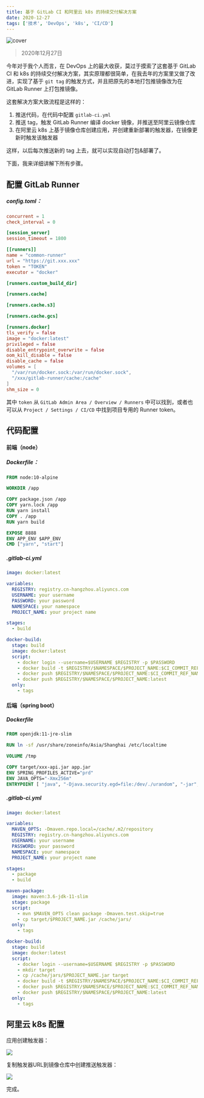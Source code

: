 ```yaml
---
title: 基于 GitLab CI 和阿里云 k8s 的持续交付解决方案
date: 2020-12-27
tags: ['技术', 'DevOps', 'k8s', 'CI/CD']
---
```


![cover](/images/posts/devops-gitlab-ci-aliyun-k8s-cover.png)

> 2020年12月27日

今年对于我个人而言，在 DevOps 上的最大收获，莫过于摸索了这套基于 GitLab CI 和 k8s 的持续交付解决方案，其实原理都很简单，在我去年的方案里又做了改进，实现了基于 `git tag` 的触发方式，并且把原先的本地打包推镜像改为在 GitLab Runner 上打包推镜像。

这套解决方案大致流程是这样的：

1. 推送代码，在代码中配置 `gitlab-ci.yml`
2. 推送 tag，触发 GitLab Runner 编译 docker 镜像，并推送至阿里云镜像仓库
3. 在阿里云 k8s 上基于镜像仓库创建应用，并创建重新部署的触发器，在镜像更新时触发该触发器

这样，以后每次推送新的 tag 上去，就可以实现自动打包&部署了。

下面，我来详细讲解下所有步骤。

## 配置 GitLab Runner

##### config.toml：

```toml
concurrent = 1
check_interval = 0

[session_server]
session_timeout = 1800

[[runners]]
name = "common-runner"
url = "https://git.xxx.xxx"
token = "TOKEN"
executor = "docker"

[runners.custom_build_dir]

[runners.cache]

[runners.cache.s3]

[runners.cache.gcs]

[runners.docker]
tls_verify = false
image = "docker:latest"
privileged = false
disable_entrypoint_overwrite = false
oom_kill_disable = false
disable_cache = false
volumes = [
  "/var/run/docker.sock:/var/run/docker.sock",
  "/xxx/gitlab-runner/cache:/cache"
]
shm_size = 0
```

其中 `token` 从 `GitLab Admin Area / Overview / Runners` 中可以找到，或者也可以从 `Project / Settings / CI/CD` 中找到项目专用的 Runner token。

## 代码配置

#### 前端（node）

##### Dockerfile：

```dockerfile
FROM node:10-alpine

WORKDIR /app

COPY package.json /app
COPY yarn.lock /app
RUN yarn install
COPY . /app
RUN yarn build

EXPOSE 8888
ENV APP_ENV $APP_ENV
CMD ["yarn", "start"]
```

##### .gitlab-ci.yml

```yaml
image: docker:latest

variables:
  REGISTRY: registry.cn-hangzhou.aliyuncs.com
  USERNAME: your username
  PASSWORD: your password
  NAMESPACE: your namespace
  PROJECT_NAME: your project name

stages:
  - build

docker-build:
  stage: build
  image: docker:latest
  script:
    - docker login --username=$USERNAME $REGISTRY -p $PASSWORD
    - docker build -t $REGISTRY/$NAMESPACE/$PROJECT_NAME:$CI_COMMIT_REF_NAME -t $REGISTRY/$NAMESPACE/$PROJECT_NAME:latest .
    - docker push $REGISTRY/$NAMESPACE/$PROJECT_NAME:$CI_COMMIT_REF_NAME
    - docker push $REGISTRY/$NAMESPACE/$PROJECT_NAME:latest
  only:
    - tags
```

#### 后端（spring boot）

##### Dockerfile

```dockerfile
FROM openjdk:11-jre-slim

RUN ln -sf /usr/share/zoneinfo/Asia/Shanghai /etc/localtime

VOLUME /tmp

COPY target/xxx-api.jar app.jar
ENV SPRING_PROFILES_ACTIVE="prd"
ENV JAVA_OPTS="-Xmx256m"
ENTRYPOINT [ "java", "-Djava.security.egd=file:/dev/./urandom", "-jar", "/app.jar"]
```

##### .gitlab-ci.yml

```yaml
image: docker:latest

variables:
  MAVEN_OPTS: -Dmaven.repo.local=/cache/.m2/repository
  REGISTRY: registry.cn-hangzhou.aliyuncs.com
  USERNAME: your username
  PASSWORD: your password
  NAMESPACE: your namespace
  PROJECT_NAME: your project name

stages:
  - package
  - build

maven-package:
  image: maven:3.6-jdk-11-slim
  stage: package
  script:
    - mvn $MAVEN_OPTS clean package -Dmaven.test.skip=true
    - cp target/$PROJECT_NAME.jar /cache/jars/
  only:
    - tags

docker-build:
  stage: build
  image: docker:latest
  script:
    - docker login --username=$USERNAME $REGISTRY -p $PASSWORD
    - mkdir target
    - cp /cache/jars/$PROJECT_NAME.jar target
    - docker build -t $REGISTRY/$NAMESPACE/$PROJECT_NAME:$CI_COMMIT_REF_NAME -t $REGISTRY/$NAMESPACE/$PROJECT_NAME:latest .
    - docker push $REGISTRY/$NAMESPACE/$PROJECT_NAME:$CI_COMMIT_REF_NAME
    - docker push $REGISTRY/$NAMESPACE/$PROJECT_NAME:latest
  only:
    - tags
```

## 阿里云 k8s 配置

应用创建触发器：

![](/images/posts/devops-gitlab-ci-aliyun-k8s-01.png)

复制触发器URL到镜像仓库中创建推送触发器：

![](/images/posts/devops-gitlab-ci-aliyun-k8s-02.png)

完成。
